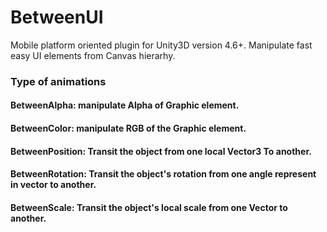 # BetweenUI

Mobile platform oriented plugin for Unity3D version 4.6+. Manipulate fast easy UI elements from Canvas hierarhy. 

### Type of animations
#### BetweenAlpha: manipulate Alpha of Graphic element.
#### BetweenColor: manipulate RGB of the Graphic element.
#### BetweenPosition: Transit the object from one local Vector3 To another.
#### BetweenRotation: Transit the object's rotation from one angle represent in vector to another.
#### BetweenScale: Transit the object's local scale from one Vector to another.
